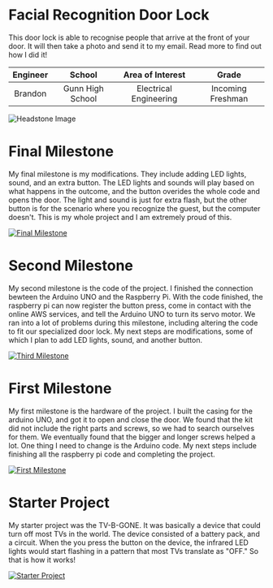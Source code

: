 ﻿# Facial Recognition Door Lock
This door lock is able to recognise people that arrive at the front of your door. It will then take a photo and send it to my email. Read more to find out how I did it!

| **Engineer** | **School** | **Area of Interest** | **Grade** |
|:--:|:--:|:--:|:--:|
| Brandon | Gunn High School | Electrical Engineering | Incoming Freshman

![Headstone Image](https://lh3.googleusercontent.com/pw/AM-JKLW0HkNOrMC8qZqZxLn3sI-kN-HXiIHgTges1-TvnlRdiSTGy7Zn-EtbuyPxzH0x4b7Imc4ZEGDV_Q4CFDynHXA_a1zvsq55BrfTYT5fnvptBY0zsi11vBTt8-nkoNHlSyIhSFxgymXBd7dKOZg3nic=s1428-no?authuser=0)

# Final Milestone
My final milestone is my modifications. They include adding LED lights, sound, and an extra button. The LED lights and sounds will play based on what happens in the outcome, and the button overides the whole code and opens the door. The light and sound is just for extra flash, but the other button is for the scenario where you recognize the guest, but the computer doesn't. This is my whole project and I am extremely proud of this.

[![Final Milestone](https://i3.ytimg.com/vi/vOBTiwuuwcM/maxresdefault.jpg)](https://i3.ytimg.com/vi/vOBTiwuuwcM/maxresdefault.jpg "Final Milestone")

# Second Milestone
My second milestone is the code of the project. I finished the connection bewteen the Arduino UNO and the Raspberry Pi. With the code finished, the raspberry pi can now register the button press, come in contact with the online AWS services, and tell the Arduino UNO to turn its servo motor. We ran into a lot of problems during this milestone, including altering the code to fit our specialized door lock. My next steps are modifications, some of which I plan to add LED lights, sound, and another button.

[![Third Milestone](https://i3.ytimg.com/vi/btwkDN-y4JM/maxresdefault.jpg)](https://www.youtube.com/watch?v=btwkDN-y4JM "Second Milestone")

# First Milestone

My first milestone is the hardware of the project. I built the casing for the arduino UNO, and got it to open and close the door. We found that the kit did not include the right parts and screws, so we had to search ourselves for them. We eventually found that the bigger and longer screws helped a lot. One thing I need to change is the Arduino code. My next steps include finishing all the raspberry pi code and completing the project.

[![First Milestone](https://i3.ytimg.com/vi/paAzGf8_qwI/maxresdefault.jpg)]([https://www.youtube.com/watch?v=CaCazFBhYKs](https://www.youtube.com/watch?v=paAzGf8_qwI) "First Milestone")

# Starter Project
My starter project was the TV-B-GONE. It was basically a device that could turn off most TVs in the world. The device consisted of a battery pack, and a circuit. When the you press the button on the device, the infrared LED lights would start flashing in a pattern that most TVs translate as "OFF." So that is how it works!

[![Starter Project](https://i3.ytimg.com/vi/-89zfYGwmI8/maxresdefault.jpg)](https://youtu.be/-89zfYGwmI8)
